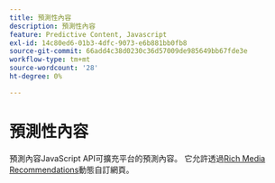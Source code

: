 ```yaml
---
title: 預測性內容
description: 預測性內容
feature: Predictive Content, Javascript
exl-id: 14c80ed6-01b3-4dfc-9073-e6b881bb0fb8
source-git-commit: 66add4c38d0230c36d57009de985649bb67fde3e
workflow-type: tm+mt
source-wordcount: '28'
ht-degree: 0%

---
```


# 預測性內容

預測內容JavaScript API可擴充平台的預測內容。 它允許透過[Rich Media Recommendations](rich-media-recommendation.md)動態自訂網頁。
